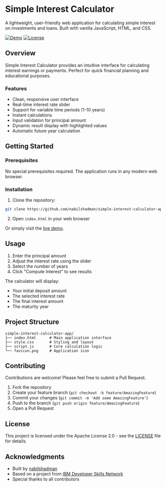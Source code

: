 # Simple Interest Calculator

A lightweight, user-friendly web application for calculating simple interest on investments and loans. Built with vanilla JavaScript, HTML, and CSS.

[![Demo](https://img.shields.io/badge/demo-live-brightgreen)](https://nabilshadman.github.io/simple-interest-calculator-app/)
[![License](https://img.shields.io/badge/license-Apache%202.0-blue.svg)](LICENSE)

## Overview

Simple Interest Calculator provides an intuitive interface for calculating interest earnings or payments. Perfect for quick financial planning and educational purposes.

### Features

- Clean, responsive user interface
- Real-time interest rate slider
- Support for variable time periods (1-10 years)
- Instant calculations
- Input validation for principal amount
- Dynamic result display with highlighted values
- Automatic future year calculation

## Getting Started

### Prerequisites

No special prerequisites required. The application runs in any modern web browser.

### Installation

1. Clone the repository:
```bash
git clone https://github.com/nabilshadman/simple-interest-calculator-app.git
```

2. Open `index.html` in your web browser

Or simply visit the [live demo](https://nabilshadman.github.io/simple-interest-calculator-app/).

## Usage

1. Enter the principal amount
2. Adjust the interest rate using the slider
3. Select the number of years
4. Click "Compute Interest" to see results

The calculator will display:
- Your initial deposit amount
- The selected interest rate
- The final interest amount
- The maturity year

## Project Structure

```
simple-interest-calculator-app/
├── index.html      # Main application interface
├── style.css       # Styling and layout
├── script.js       # Core calculation logic
└── favicon.png     # Application icon
```

## Contributing

Contributions are welcome! Please feel free to submit a Pull Request.

1. Fork the repository
2. Create your feature branch (`git checkout -b feature/AmazingFeature`)
3. Commit your changes (`git commit -m 'Add some AmazingFeature'`)
4. Push to the branch (`git push origin feature/AmazingFeature`)
5. Open a Pull Request

## License

This project is licensed under the Apache License 2.0 - see the [LICENSE](LICENSE) file for details.

## Acknowledgments

- Built by [nabilshadman](https://github.com/nabilshadman)
- Based on a project from [IBM Developer Skills Network](https://github.com/ibm-developer-skills-network/vftvk-Simple-Interest-Calculator)
- Special thanks to all contributors

